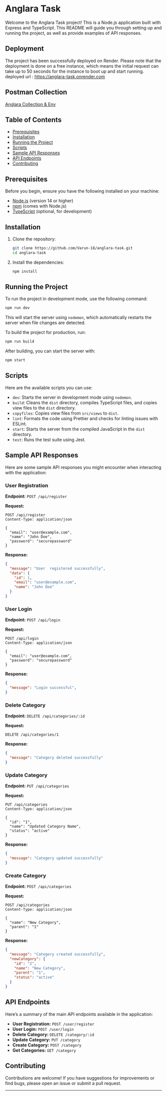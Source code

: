 # Anglara Task

Welcome to the Anglara Task project! This is a Node.js application built with Express and TypeScript. This README will guide you through setting up and running the project, as well as provide examples of API responses.

## Deployment
The project has been successfully deployed on Render. Please note that the deployment is done on a free instance, which means the initial request can take up to 50 seconds for the instance to boot up and start running.
deployed url : https://anglara-task.onrender.com

## Postman Collection
[Anglara Collection & Env](https://www.postman.com/telecoms-candidate-75479556/workspace/anglara/collection/28422425-abbaf6d4-d6e4-4e06-9315-f2579d62c2c1?action=share&creator=28422425&active-environment=28422425-06d94ac3-eb40-418f-8b94-e9f903911084)

## Table of Contents

- [Prerequisites](#prerequisites)
- [Installation](#installation)
- [Running the Project](#running-the-project)
- [Scripts](#scripts)
- [Sample API Responses](#sample-api-responses)
- [API Endpoints](#api-endpoints)
- [Contributing](#contributing)

## Prerequisites

Before you begin, ensure you have the following installed on your machine:

- [Node.js](https://nodejs.org/) (version 14 or higher)
- [npm](https://www.npmjs.com/) (comes with Node.js)
- [TypeScript](https://www.typescriptlang.org/) (optional, for development)

## Installation

1. Clone the repository:

   ```bash
   git clone https://github.com/Varun-18/anglara-task.git
   cd anglara-task
   ```

2. Install the dependencies:

   ```bash
   npm install
   ```

## Running the Project

To run the project in development mode, use the following command:

```bash
npm run dev
```

This will start the server using `nodemon`, which automatically restarts the server when file changes are detected.

To build the project for production, run:

```bash
npm run build
```

After building, you can start the server with:

```bash
npm start
```

## Scripts

Here are the available scripts you can use:

- `dev`: Starts the server in development mode using `nodemon`.
- `build`: Cleans the `dist` directory, compiles TypeScript files, and copies view files to the `dist` directory.
- `copyfiles`: Copies view files from `src/views` to `dist`.
- `lint`: Formats the code using Prettier and checks for linting issues with ESLint.
- `start`: Starts the server from the compiled JavaScript in the `dist` directory.
- `test`: Runs the test suite using Jest.

## Sample API Responses

Here are some sample API responses you might encounter when interacting with the application:

### User Registration

**Endpoint:** `POST /api/register`

**Request:**

```http
POST /api/register
Content-Type: application/json

{
  "email": "user@example.com",
  "name": "John Doe",
  "password": "securepassword"
}
```

**Response:**

```json
{
  "message": "User  registered successfully",
  "data": {
    "id": 1,
    "email": "user@example.com",
    "name": "John Doe"
  }
}
```

### User Login

**Endpoint:** `POST /api/login`

**Request:**

```http
POST /api/login
Content-Type: application/json

{
  "email": "user@example.com",
  "password": "securepassword"
}
```

**Response:**

```json
{
  "message": "Login successful",
}
```

### Delete Category

**Endpoint:** `DELETE /api/categories/:id`

**Request:**

```http
DELETE /api/categories/1
```

**Response:**

```json
{
  "message": "Category deleted successfully"
}
```

### Update Category

**Endpoint:** `PUT /api/categories`

**Request:**

```http
PUT /api/categories
Content-Type: application/json

{
  "id": "1",
  "name": "Updated Category Name",
  "status": "active"
}
```

**Response:**

```json
{
  "message": "Category updated successfully"
}
```

### Create Category

**Endpoint:** `POST /api/categories`

**Request:**

```http
POST /api/categories
Content-Type: application/json

{
  "name": "New Category",
  "parent": "1"
}
```

**Response:**

```json
{
  "message": "Category created successfully",
  "newCategory": {
    "id": "2",
    "name": "New Category",
    "parent": "1",
    "status": "active"
  }
}
```

## API Endpoints

Here’s a summary of the main API endpoints available in the application:

- **User Registration:** `POST /user/register`
- **User Login:** `POST /user/login`
- **Delete Category:** `DELETE /category/:id`
- **Update Category:** `PUT /category`
- **Create Category:** `POST /category`
- **Get Categories:** `GET /category`

## Contributing

Contributions are welcome! If you have suggestions for improvements or find bugs, please open an issue or submit a pull request.

---
